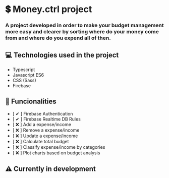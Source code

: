# 💲 Money.ctrl project

### A project developed in order to make your budget management more easy and clearer by sorting where do your money come from and where do you expend all of then.

## 💻 Technologies used in the project

- Typescript 
- Javascript ES6 
- CSS (Sass) 
- Firebase 

## 🔧 Funcionalities

- [ ✔ ] Firebase Authentication
- [ ✔ ] Firebase Realtime DB Rules
- [ ❌ ] Add a expense/income
- [ ❌ ] Remove a expense/income
- [ ❌ ] Update a expense/income
- [ ❌ ] Calculate total budget
- [ ❌ ] Classify expense/income by categories
- [ ❌ ] Plot charts based on budget analysis 

## ⚠ Currently in development
